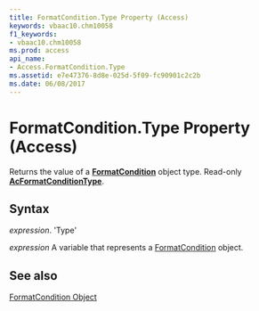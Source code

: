 ```yaml
---
title: FormatCondition.Type Property (Access)
keywords: vbaac10.chm10058
f1_keywords:
- vbaac10.chm10058
ms.prod: access
api_name:
- Access.FormatCondition.Type
ms.assetid: e7e47376-8d8e-025d-5f09-fc90901c2c2b
ms.date: 06/08/2017
---
```



# FormatCondition.Type Property (Access)

Returns the value of a  **[FormatCondition](Access.FormatCondition.md)** object type. Read-only **[AcFormatConditionType](Access.AcFormatConditionType.md)**.


## Syntax

 _expression_. 'Type'

 _expression_ A variable that represents a [FormatCondition](./Access.FormatCondition.md) object.


## See also


[FormatCondition Object](Access.FormatCondition.md)

